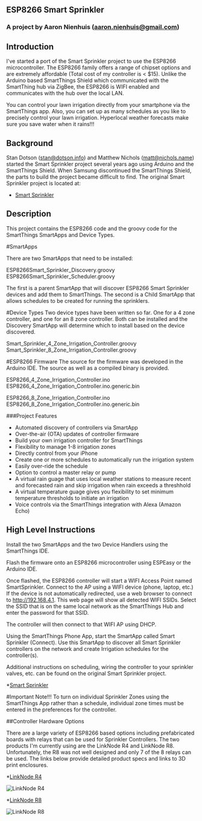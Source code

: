 ## **ESP8266 Smart Sprinkler**

### **A project by Aaron Nienhuis (aaron.nienhuis@gmail.com)**

## Introduction

I've started a port of the Smart Sprinkler project to use the ESP8266 microcontroller.  The ESP8266 family offers a range of chipset options and are extremely affordable (Total cost of my controller is < $15).  Unlike the Arduino based SmartThings Shield which communicated with the SmartThing hub via ZigBee, the ESP8266 is WIFI enabled and communicates with the hub over the local LAN.

You can control your lawn irrigation directly from your smartphone via the SmartThings app.  Also, you can set up as many schedules as you like to precisely control your lawn irrigation.  Hyperlocal weather forecasts make sure you save water when it rains!!!


## Background

Stan Dotson (stan@dotson.info) and Matthew Nichols (matt@nichols.name) started the Smart Sprinkler project several years ago using Arduino and the SmartThings Shield.  When Samsung discontinued the SmartThings Shield, the parts to build the project became difficult to find.  The original Smart Sprinkler project is located at:
* [Smart Sprinkler](https://github.com/d8adrvn/smart_sprinkler)


## Description

This project contains the ESP8266 code and the groovy code for the SmartThings SmartApps and Device Types.  

#SmartApps

There are two SmartApps that need to be installed:

ESP8266Smart_Sprinkler_Discovery.groovy
ESP8266Smart_Sprinkler_Scheduler.groovy

The first is a parent SmartApp that will discover ESP8266 Smart Sprinkler devices and add them to SmartThings.  The second is a Child SmartApp that allows schedules to be created for running the sprinklers.

#Device Types
Two device types have been written so far.  One for a 4 zone controller, and one for an 8 zone controller.  Both can be installed and the Discovery SmartApp will determine which to install based on the device discovered.

Smart_Sprinkler_4_Zone_Irrigation_Controller.groovy
Smart_Sprinkler_8_Zone_Irrigation_Controller.groovy


#ESP8266 Firmware
The source for the firmware was developed in the Arduino IDE. The source as well as a compiled binary is provided.

ESP8266_4_Zone_Irrigation_Controller.ino
ESP8266_4_Zone_Irrigation_Controller.ino.generic.bin

ESP8266_8_Zone_Irrigation_Controller.ino
ESP8266_8_Zone_Irrigation_Controller.ino.generic.bin



###Project Features
* Automated discovery of controllers via SmartApp
* Over-the-air (OTA) updates of controller firmware
* Build your own irrigation controller for SmartThings
* Flexibility to manage 1-8 irrigation zones
* Directly control from your iPhone
* Create one or more schedules to automatically run the irrigation system
* Easily over-ride the schedule
* Option to control a master relay or pump
* A virtual rain guage that uses local weather stations to measure recent and forecasted rain and skip irrigation when rain exceeds a threshhold
* A virtual temperature guage gives you flexibility to set minimum temperature thresholds to initiate an irrigation
* Voice controls via the SmartThings integration with Alexa (Amazon Echo)

## High Level Instructions

Install the two SmartApps and the two Device Handlers using the SmartThings IDE.

Flash the firmware onto an ESP8266 microcontroller using ESPEasy or the Arduino IDE.

Once flashed, the ESP8266 controller will start a WIFI Access Point named SmartSprinkler.  Connect to the AP using a WIFI device (phone, laptop, etc.)  If the device is not automatically redirected, use a web browser to connect to http://192.168.4.1.  This web page will show all detected WIFI SSIDs.  Select the SSID that is on the same local network as the SmartThings Hub and enter the password for that SSID.

The controller will then connect to that WIFI AP using DHCP.

Using the SmartThings Phone App, start the SmartApp called Smart Sprinkler (Connect).  Use this SmartApp to discover all Smart Sprinkler controllers on the network and create Irrigation schedules for the controller(s).

Additional instructions on scheduling, wiring the controller to your sprinkler valves, etc. can be found on the original Smart Sprinkler project.

*[Smart Sprinkler](https://github.com/d8adrvn/smart_sprinkler)

#Important Note!!!  To turn on individual Sprinkler Zones using the SmartThings App rather than a schedule, individual zone times must be entered in the preferences for the controller.


##Controller Hardware Options
	
There are a large variety of ESP8266 based options including prefabricated boards with relays that can be used for Sprinkler Controllers.  The two products I'm currently using are the LinkNode R4 and LinkNode R8.  Unfortunately, the R8 was not well designed and only 7 of the 8 relays can be used.  The links below provide detailed product specs and links to 3D print enclosures.

*[LinkNode R4](http://linksprite.com/wiki/index.php5?title=LinkNode_R4:_Arduino-compatible_WiFi_relay_controller)

![LinkNode R4](http://linksprite.com/wiki/images/thumb/4/42/211201004-with_pillar-001.jpg/640px-211201004-with_pillar-001.jpg)

*[LinkNode R8](http://linksprite.com/wiki/index.php5?title=LinkNode_R8:_Arduino-compatible_WiFi_relay_controller)

![LinkNode R8](http://linksprite.com/wiki/images/thumb/a/ae/LinkNode_R8-5.jpg/640px-LinkNode_R8-5.jpg)

